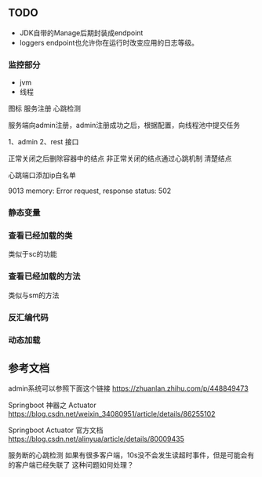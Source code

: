 

## TODO

- JDK自带的Manage后期封装成endpoint
- loggers endpoint也允许你在运行时改变应用的日志等级。

### 监控部分
- jvm
- 线程

图标
服务注册
心跳检测

服务端向admin注册，admin注册成功之后，根据配置，向线程池中提交任务

1、admin
2、rest 接口


正常关闭之后删除容器中的结点
非正常关闭的结点通过心跳机制 清楚结点


心跳端口添加ip白名单

9013 memory: Error request, response status: 502

### 静态变量



### 查看已经加载的类 
类似于sc的功能


### 查看已经加载的方法
类似与sm的方法


### 反汇编代码



### 动态加载









## 参考文档

admin系统可以参照下面这个链接
https://zhuanlan.zhihu.com/p/448849473


Springboot 神器之 Actuator
https://blog.csdn.net/weixin_34080951/article/details/86255102

Springboot Actuator 官方文档
https://blog.csdn.net/alinyua/article/details/80009435


服务断的心跳检测
如果有很多客户端，10s没不会发生读超时事件，但是可能会有的客户端已经失联了 这种问题如何处理？